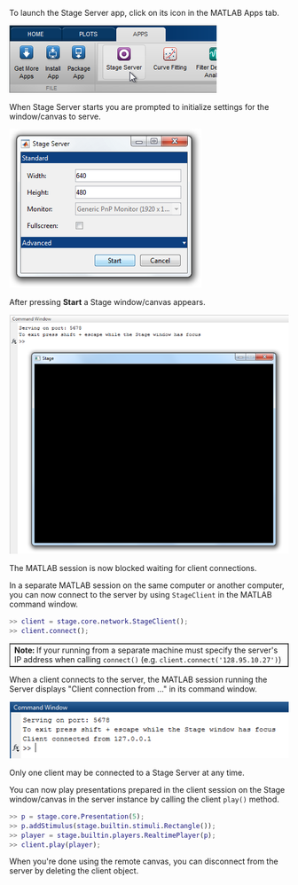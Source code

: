 To launch the Stage Server app, click on its icon in the MATLAB Apps tab.

![launch](images/app-basics/launch.png)

When Stage Server starts you are prompted to initialize settings for the window/canvas to serve.

![initialize](images/app-basics/initialize.png)

After pressing **Start** a Stage window/canvas appears.

![window](images/app-basics/window.png)

The MATLAB session is now blocked waiting for client connections.

In a separate MATLAB session on the same computer or another computer, you can now connect to the server by using `StageClient` in the MATLAB command window.

```matlab
>> client = stage.core.network.StageClient();
>> client.connect();
```

<table cellspacing="0" class="note" summary="Note" cellpadding="5" border="1"><tbody><tr width="90%"><td>
<b>Note:</b> If your running from a separate machine must specify the server's IP address when calling <code>connect()</code> (e.g. <code>client.connect('128.95.10.27')</code>)
</td></tr></tbody></table>

When a client connects to the server, the MATLAB session running the Server displays "Client connection from ..." in its command window.

![connected](images/app-basics/connected.png)

Only one client may be connected to a Stage Server at any time.

You can now play presentations prepared in the client session on the Stage window/canvas in the server instance by calling the client `play()` method.

```matlab
>> p = stage.core.Presentation(5);
>> p.addStimulus(stage.builtin.stimuli.Rectangle());
>> player = stage.builtin.players.RealtimePlayer(p);
>> client.play(player);
```

When you're done using the remote canvas, you can disconnect from the server by deleting the client object.
